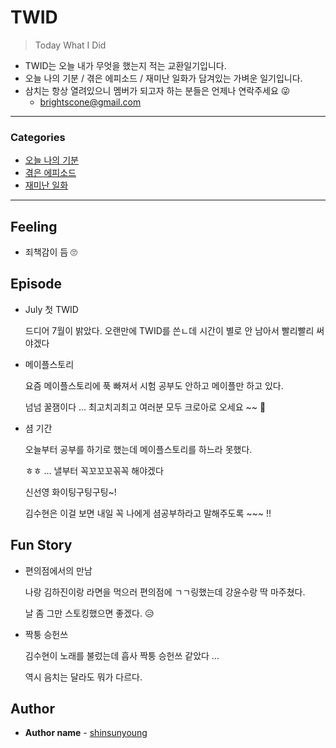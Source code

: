 # TWID

> Today What I Did

- TWID는 오늘 내가 무엇을 했는지 적는 교환일기입니다.
- 오늘 나의 기분 / 겪은 에피소드 / 재미난 일화가 담겨있는 가벼운 일기입니다.
- 삼치는 항상 열려있으니 멤버가 되고자 하는 분들은 언제나 연락주세요 😜
  - brightscone@gmail.com

---

### Categories

* [오늘 나의 기분](#feeling)
* [겪은 에피소드](#episode)
* [재미난 일화](#fun-story)

---

## Feeling

- 죄책감이 듬 🙄

## Episode

- July 첫 TWID

  드디어 7월이 밝았다. 오랜만에 TWID를 쓴ㄴ데 시간이 별로 안 남아서 빨리빨리 써야겠다



* 메이플스토리

  요즘 메이플스토리에 푹 빠져서 시험 공부도 안하고 메이플만 하고 있다.

  넘넘 꿀잼이다 ... 최고치괴최고 여러분 모두 크로아로 오세요 ~~ 💛



* 셤 기간

  오늘부터 공부를 하기로 했는데 메이플스토리를 하느라 못했다.

  ㅎㅎ ... 낼부터 꼭꼬꼬꼬꼮꼭 해야겠다

  신선영 화이팅구팅구팅~!

  김수현은 이걸 보면 내일 꼭 나에게 셤공부하라고 말해주도록 ~~~ !!



## Fun Story

- 편의점에서의 만남

  나랑 김하진이랑 라면을 먹으러 편의점에 ㄱㄱ링했는데 강윤수랑 딱 마주쳤다.

  날 좀 그만 스토킹했으면 좋겠다.  😥



* 짝퉁 승헌쓰

  김수현이 노래를 불렀는데 흡사 짝퉁 승헌쓰 같았다 ...

  역시 음치는 달라도 뭐가 다르다.

 

## Author

* **Author name** - [shinsunyoung](https://github.com/shinsunyoung)